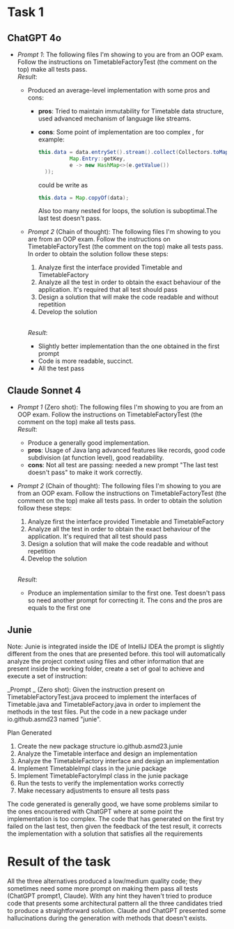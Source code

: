 # Task 1

## ChatGPT 4o
- _Prompt 1_: The following files I'm showing to you are from an OOP exam. Follow the instructions on 
TimetableFactoryTest (the comment on the top) make all tests pass. 
  <br />_Result_: 
  - Produced an average-level implementation with some pros and cons:
    - **pros**: Tried to maintain immutability for Timetable data structure, used advanced mechanism of 
    language like streams.
    - **cons**: Some point of implementation are too complex
    , for example:
      ```java
      this.data = data.entrySet().stream().collect(Collectors.toMap(
                Map.Entry::getKey,
                e -> new HashMap<>(e.getValue())
        ));
      ```
      could be write as
      ```java
      this.data = Map.copyOf(data);
      ```
      
      Also too many nested for loops, the solution is suboptimal.The last test doesn't pass.
  
  - _Prompt 2_ (Chain of thought): The following files I'm showing to you are from an OOP exam. Follow the instructions on
    TimetableFactoryTest (the comment on the top) make all tests pass.
    In order to obtain the solution follow these steps:

    1) Analyze first the interface provided Timetable and TimetableFactory
    2) Analyze all the test in order to obtain the exact behaviour of the application. It's required that all test should pass
    3) Design a solution that will make the code readable and without repetition
    4) Develop the solution

    <br />_Result_:
    - Slightly better implementation than the one obtained in the first prompt
    - Code is more readable, succinct.
    - All the test pass

## Claude Sonnet 4
- _Prompt 1_ (Zero shot): The following files I'm showing to you are from an OOP exam. Follow the instructions on
  TimetableFactoryTest (the comment on the top) make all tests pass.
  <br />_Result_: 
  
  - Produce a generally good implementation.
  - **pros**: Usage of Java lang advanced features like records, good code subdivision (at function level), good 
  readability.
  - **cons**: Not all test are passing: needed a new prompt "The last test doesn't pass" to make it work 
    correctly. 

- _Prompt 2_ (Chain of thought): The following files I'm showing to you are from an OOP exam. Follow the instructions on
  TimetableFactoryTest (the comment on the top) make all tests pass.
  In order to obtain the solution follow these steps:

  1) Analyze first the interface provided Timetable and TimetableFactory
  2) Analyze all the test in order to obtain the exact behaviour of the application. It's required that all test should pass
  3) Design a solution that will make the code readable and without repetition
  4) Develop the solution

  <br />_Result_: 
    - Produce an implementation similar to the first one. Test doesn't pass so need another prompt for correcting it. 
      The cons and the pros are equals to the first one 

## Junie

Note: Junie is integrated inside the IDE of IntelliJ IDEA the prompt is slightly different from the ones that are presented
before. this tool will automatically analyze the project context using files and other information that are present
inside the working folder, create a set of goal to achieve and execute a set of instruction: 

_Prompt _ (Zero shot): Given the instruction present on TimetableFactoryTest.java proceed to implement the interfaces 
of Timetable.java and TimetableFactory.java in order to implement the methods in the test files. 
Put the code in a new package under io.github.asmd23 named "junie".

Plan Generated
1. Create the new package structure io.github.asmd23.junie
2. Analyze the Timetable interface and design an implementation
3. Analyze the TimetableFactory interface and design an implementation
4. Implement TimetableImpl class in the junie package
5. Implement TimetableFactoryImpl class in the junie package
6. Run the tests to verify the implementation works correctly
7. Make necessary adjustments to ensure all tests pass

The code generated is generally good, we have some problems similar to the ones encountered with ChatGPT where at some 
point the implementation is too complex. The code that has generated on the first try failed on the last test, then given the feedback
of the test result, it corrects the implementation with a solution that satisfies all the requirements


# Result of the task
All the three alternatives produced a low/medium quality code; they sometimes need some more prompt on making them pass all 
tests (ChatGPT prompt1, Claude). 
With any hint they haven't tried to produce code that presents some architectural pattern all the three candidates tried 
to produce a straightforward solution. 
Claude and ChatGPT presented some hallucinations during the generation with methods that doesn't exists. 





